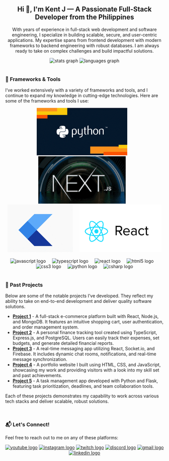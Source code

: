 <h2 align="center">Hi 👋, I'm Kent J — A Passionate Full-Stack Developer from the Philippines</h2>

<p align="center">With years of experience in full-stack web development and software engineering, I specialize in building scalable, secure, and user-centric applications. My expertise spans from frontend development with modern frameworks to backend engineering with robust databases. I am always ready to take on complex challenges and build impactful solutions.</p>

<div align="center">
  <img src="https://github-readme-stats.vercel.app/api?username=KentJ&hide_title=false&hide_rank=false&show_icons=true&include_all_commits=true&count_private=true&disable_animations=false&theme=dracula&locale=en&hide_border=false" height="150" alt="stats graph"  />
  <img src="https://github-readme-stats.vercel.app/api/top-langs?username=kentj&locale=en&hide_title=false&layout=compact&card_width=320&langs_count=5&theme=dracula&hide_border=false" height="150" alt="languages graph"  />
</div>

<br>

### 🚀 **Frameworks & Tools**

I’ve worked extensively with a variety of frameworks and tools, and I continue to expand my knowledge in cutting-edge technologies. Here are some of the frameworks and tools I use:

<div align="center">
  <img src="Data Coding GIF by DataCamp.gif" alt="React GIF" style="max-width: 100%; height: 150px; animation: fadeIn 2s ease-in-out;" />
  <img width="12" />
  <img src="bugs-bunny-new-1.gif" alt="Node.js GIF" style="max-width: 100%; height: 150px; animation: fadeIn 2s ease-in-out;" />
  <img width="12" />
  <img src="flutter_logo_leg.gif" alt="Python GIF" style="max-width: 100%; height: 150px; animation: fadeIn 2.5s ease-in-out;" />
  <img width="12" />
  <img src="giphy.gif" alt="Angular GIF" style="max-width: 100%; height: 150px; animation: fadeIn 3s ease-in-out;" />
</div>

<br>

<div align="center">
  <img src="https://cdn.jsdelivr.net/gh/devicons/devicon/icons/javascript/javascript-original.svg" height="30" alt="javascript logo" style="animation: fadeIn 1.5s ease-in-out;" />
  <img width="12" />
  <img src="https://cdn.jsdelivr.net/gh/devicons/devicon/icons/typescript/typescript-original.svg" height="30" alt="typescript logo" style="animation: fadeIn 2s ease-in-out;" />
  <img width="12" />
  <img src="https://cdn.jsdelivr.net/gh/devicons/devicon/icons/react/react-original.svg" height="30" alt="react logo" style="animation: fadeIn 2.5s ease-in-out;" />
  <img width="12" />
  <img src="https://cdn.jsdelivr.net/gh/devicons/devicon/icons/html5/html5-original.svg" height="30" alt="html5 logo" style="animation: fadeIn 3s ease-in-out;" />
  <img width="12" />
  <img src="https://cdn.jsdelivr.net/gh/devicons/devicon/icons/css3/css3-original.svg" height="30" alt="css3 logo" style="animation: fadeIn 3.5s ease-in-out;" />
  <img width="12" />
  <img src="https://cdn.jsdelivr.net/gh/devicons/devicon/icons/python/python-original.svg" height="30" alt="python logo" style="animation: fadeIn 4s ease-in-out;" />
  <img width="12" />
  <img src="https://cdn.jsdelivr.net/gh/devicons/devicon/icons/csharp/csharp-original.svg" height="30" alt="csharp logo" style="animation: fadeIn 4.5s ease-in-out;" />
</div>

<br>

### 🚀 **Past Projects**

Below are some of the notable projects I’ve developed. They reflect my ability to take on end-to-end development and deliver quality software solutions.

- [**Project 1**](#) - A full-stack e-commerce platform built with React, Node.js, and MongoDB. It features an intuitive shopping cart, user authentication, and order management system.
- [**Project 2**](#) - A personal finance tracking tool created using TypeScript, Express.js, and PostgreSQL. Users can easily track their expenses, set budgets, and generate detailed financial reports.
- [**Project 3**](#) - A real-time messaging app utilizing React, Socket.io, and Firebase. It includes dynamic chat rooms, notifications, and real-time message synchronization.
- [**Project 4**](#) - A portfolio website I built using HTML, CSS, and JavaScript, showcasing my work and providing visitors with a look into my skill set and past achievements.
- [**Project 5**](#) - A task management app developed with Python and Flask, featuring task prioritization, deadlines, and team collaboration tools.

Each of these projects demonstrates my capability to work across various tech stacks and deliver scalable, robust solutions.

<br>

### 📬 **Let's Connect!**

Feel free to reach out to me on any of these platforms:

<div align="center">
  <a href="https://youtube.com" target="_blank"><img src="https://img.shields.io/static/v1?message=Youtube&logo=youtube&label=&color=FF0000&logoColor=white&labelColor=&style=for-the-badge" height="35" alt="youtube logo" style="animation: fadeIn 2s ease-in-out;" /></a>
  <a href="https://instagram.com" target="_blank"><img src="https://img.shields.io/static/v1?message=Instagram&logo=instagram&label=&color=E4405F&logoColor=white&labelColor=&style=for-the-badge" height="35" alt="instagram logo" style="animation: fadeIn 2s ease-in-out;" /></a>
  <a href="https://twitch.tv" target="_blank"><img src="https://img.shields.io/static/v1?message=Twitch&logo=twitch&label=&color=9146FF&logoColor=white&labelColor=&style=for-the-badge" height="35" alt="twitch logo" style="animation: fadeIn 2s ease-in-out;" /></a>
  <a href="https://discord.com" target="_blank"><img src="https://img.shields.io/static/v1?message=Discord&logo=discord&label=&color=7289DA&logoColor=white&labelColor=&style=for-the-badge" height="35" alt="discord logo" style="animation: fadeIn 2s ease-in-out;" /></a>
  <a href="mailto:kentj@example.com"><img src="https://img.shields.io/static/v1?message=Gmail&logo=gmail&label=&color=D14836&logoColor=white&labelColor=&style=for-the-badge" height="35" alt="gmail logo" style="animation: fadeIn 2s ease-in-out;" /></a>
  <a href="https://linkedin.com/in/kentj" target="_blank"><img src="https://img.shields.io/static/v1?message=LinkedIn&logo=linkedin&label=&color=0077B5&logoColor=white&labelColor=&style=for-the-badge" height="35" alt="linkedin logo" style="animation: fadeIn 2s ease-in-out;" /></a>
</div>

